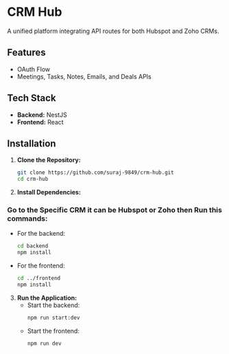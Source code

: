 # CRM Hub

A unified platform integrating API routes for both Hubspot and Zoho CRMs.

## Features
 - OAuth Flow
  - Meetings, Tasks, Notes, Emails, and Deals APIs

## Tech Stack

- **Backend:** NestJS
- **Frontend:** React

## Installation

1. **Clone the Repository:**

   ```bash
   git clone https://github.com/suraj-9849/crm-hub.git
   cd crm-hub
   ```

2. **Install Dependencies:**

### Go to the Specific CRM it can be Hubspot or Zoho then Run this commands:

   - For the backend:
     ```bash
     cd backend
     npm install
     ```
   - For the frontend:
     ```bash
     cd ../frontend
     npm install
     ```

3. **Run the Application:**
   - Start the backend:
     ```bash
     npm run start:dev
     ```
   - Start the frontend:
     ```bash
     npm run dev
     ```

